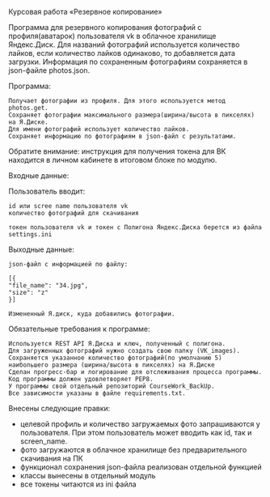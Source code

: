 Курсовая работа «Резервное копирование»

Программа для резервного копирования фотографий с профиля(аватарок) пользователя vk в облачное хранилище Яндекс.Диск.
Для названий фотографий используется количество лайков, если количество лайков одинаково, то добавляется дата загрузки.
Информация по сохраненным фотографиям сохраняется в json-файле photos.json.

Программа:

    Получает фотографии из профиля. Для этого используется метод photos.get.
    Сохраняет фотографии максимального размера(ширина/высота в пикселях) на Я.Диске.
    Для имени фотографий использует количество лайков.
    Сохраняет информацию по фотографиям в json-файл с результатами.

Обратите внимание: инструкция для получения токена для ВК находится в личном кабинете в итоговом блоке по модулю.

Входные данные:

Пользователь вводит:

    id или scree name пользователя vk
    количество фотографий для скачивания
    
    токен пользователя vk и токен с Полигона Яндекс.Диска берется из файла settings.ini 


Выходные данные:

    json-файл с информацией по файлу:

    [{
    "file_name": "34.jpg",
    "size": "z"
    }]

    Измененный Я.диск, куда добавились фотографии. ​ ​

Обязательные требования к программе:

    Используется REST API Я.Диска и ключ, полученный с полигона.
    Для загруженных фотографий нужно создать свою папку (VK_images).
    Сохраняется указанное количество фотографий(по умолчанию 5) наибольшего размера (ширина/высота в пикселях) на Я.Диске
    Сделан прогресс-бар и логирование для отслеживания процесса программы.
    Код программы должен удовлетворяет PEP8.
    У программы свой отдельный репозиторий CourseWork_BackUp.
    Все зависимости указаны в файле requiremеnts.txt. ​

Внесены следующие правки:
- целевой профиль и количество загружаемых фото запрашиваются у пользователя. При этом пользователь может вводить как id, так и screen_name.
- фото загружаются в облачное хранилище без предварительного скачивания на ПК
- функционал сохранения json-файла реализован отдельной функцией
- классы вынесены в отдельный модуль
- все токены читаются из ini файла